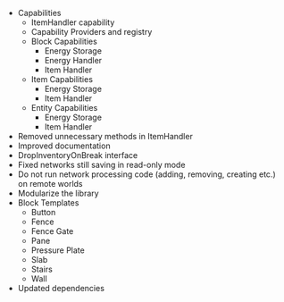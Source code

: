 * Capabilities
  * ItemHandler capability
  * Capability Providers and registry
  * Block Capabilities
    * Energy Storage
    * Energy Handler
    * Item Handler
  * Item Capabilities
    * Energy Storage
    * Item Handler
  * Entity Capabilities
    * Energy Storage
    * Item Handler
* Removed unnecessary methods in ItemHandler
* Improved documentation
* DropInventoryOnBreak interface
* Fixed networks still saving in read-only mode
* Do not run network processing code (adding, removing, creating etc.) on remote worlds
* Modularize the library
* Block Templates
  * Button
  * Fence
  * Fence Gate
  * Pane
  * Pressure Plate
  * Slab
  * Stairs
  * Wall
* Updated dependencies